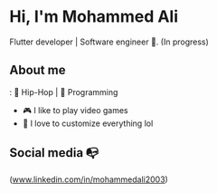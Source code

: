 
# Hi, I'm Mohammed Ali 

Flutter developer | Software engineer :robot:. (In progress)


## About me 

: :black_heart: Hip-Hop | :blue_heart: Programming

- :video_game: I like to play video games
- :gem: I love to customize everything lol


## Social media :mailbox_with_no_mail:
(www.linkedin.com/in/mohammedali2003)
